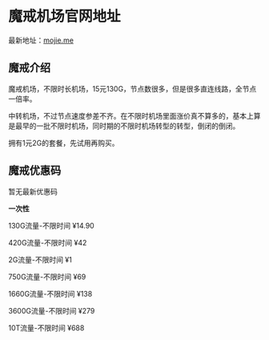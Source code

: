 # 魔戒机场官网地址

最新地址：[mojie.me](https://mojie.host/#/register?code=hN2R1zTe)

## 魔戒介绍

魔戒机场，不限时长机场，15元130G，节点数很多，但是很多直连线路，全节点一倍率。

中转机场，不过节点速度参差不齐。在不限时机场里面涨价真不算多的，基本上算是最早的一批不限时机场，同时期的不限时机场转型的转型，倒闭的倒闭。

拥有1元2G的套餐，先试用再购买。

## 魔戒优惠码

暂无最新优惠码

**一次性**

130G流量-不限时间 ¥14.90

420G流量-不限时间 ¥42

2G流量-不限时间 ¥1

750G流量-不限时间 ¥69

1660G流量-不限时间 ¥138

3600G流量-不限时间 ¥279

10T流量-不限时间 ¥688
